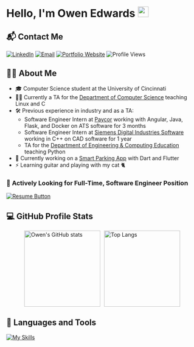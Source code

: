 # Hello, I'm Owen Edwards <img src="https://media.giphy.com/media/hvRJCLFzcasrR4ia7z/giphy.gif" width="28px" height="28px">

## 📬 Contact Me

[![LinkedIn](https://img.shields.io/badge/-LinkedIn-blue?style=flat&logo=Linkedin&logoColor=white)](https://www.linkedin.com/in/edwardoa/)
[![Email](https://img.shields.io/badge/-Email-%230077B3?style=flat&logo=gmail&logoColor=white)](mailto:edwardoa@mail.uc.edu)
[![Portfolio Website](https://img.shields.io/badge/Portfolio%20Website-4D8CFF?style=flat&logo=vercel)](https://owen-edwards.vercel.app/)
![Profile Views](https://komarev.com/ghpvc/?username=OwenAEdwards&color=FFA500)

## 👨‍💻 About Me

- 🎓 Computer Science student at the University of Cincinnati
- 👨‍🏫 Currently a TA for the [Department of Computer Science](https://ceas.uc.edu/academics/departments/computer-science.html) teaching Linux and C
- 🛠️ Previous experience in industry and as a TA:
  - Software Engineer Intern at [Paycor](https://www.paycor.com/) working with Angular, Java, Flask, and Docker on ATS software for 3 months
  - Software Engineer Intern at [Siemens Digital Industries Software](https://plm.sw.siemens.com/en-US/nx/) working in C++ on CAD software for 1 year
  - TA for the [Department of Engineering & Computing Education](https://ceas.uc.edu/academics/departments/engineering-education.html) teaching Python
- 🚗 Currently working on a [Smart Parking App](https://github.com/OwenAEdwards/Senior-Design-Project) with Dart and Flutter
- ⚡ Learning guitar and playing with my cat 🐈

### 💼 **Actively Looking for Full-Time, Software Engineer Position**

[![Resume Button](https://img.shields.io/badge/View%20My%20Resume-blue?style=for-the-badge)](./CS_Resume_Owen_Edwards.pdf)

## 💻 GitHub Profile Stats

<div style="display: flex; justify-content: center; gap: 10px;">
  <img src="https://github-readme-stats.vercel.app/api?username=OwenAEdwards&show_icons=true&theme=radical&hide_rank=true" alt="Owen's GitHub stats" style="height: 200px;" />
  <img src="https://github-readme-stats.vercel.app/api/top-langs/?username=OwenAEdwards&layout=compact&theme=radical" alt="Top Langs" style="height: 200px;" />
</div>

## 🧰 Languages and Tools

[![My Skills](https://skillicons.dev/icons?i=html,css,js,ts,java,py,bash,kotlin,dart,cpp,react,angular,svelte,nodejs,dotnet,flask,spring,materialui,tailwind,flutter,docker,kubernetes,aws,azure,linux,mongodb,mysql,postgres,notion,postman,idea,androidstudio,visualstudio&perline=11)](https://skillicons.dev)